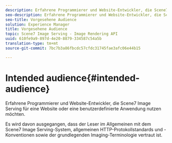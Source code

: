 ```yaml
---
description: Erfahrene Programmierer und Website-Entwickler, die Scene7 Image Serving für eine Website oder eine benutzerdefinierte Anwendung nutzen möchten.
seo-description: Erfahrene Programmierer und Website-Entwickler, die Scene7 Image Serving für eine Website oder eine benutzerdefinierte Anwendung nutzen möchten.
seo-title: Vorgesehene Audience
solution: Experience Manager
title: Vorgesehene Audience
topic: Scene7 Image Serving - Image Rendering API
uuid: 610fe9a9-897d-4e20-8879-334587c54a5b
translation-type: tm+mt
source-git-commit: 7bc7b3a86fbcdc57cfdc31745fae3afc06e44b15

---
```



# Intended audience{#intended-audience}

Erfahrene Programmierer und Website-Entwickler, die Scene7 Image Serving für eine Website oder eine benutzerdefinierte Anwendung nutzen möchten.

Es wird davon ausgegangen, dass der Leser im Allgemeinen mit dem Scene7 Image Serving-System, allgemeinen HTTP-Protokollstandards und -Konventionen sowie der grundlegenden Imaging-Terminologie vertraut ist.
